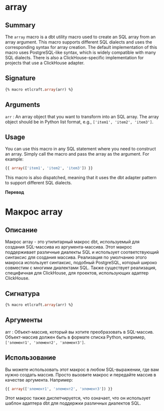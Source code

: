 # array

## Summary

The `array` macro is a dbt utility macro used to create an SQL array from an array argument. This macro supports different SQL dialects and uses the corresponding syntax for array creation. The default implementation of this macro uses PostgreSQL-like syntax, which is widely compatible with many SQL dialects. There is also a ClickHouse-specific implementation for projects that use a ClickHouse adapter.

## Signature

```sql
{% macro etlcraft.array(arr) %}
```
## Arguments
`arr` : An array object that you want to transform into an SQL array. The array object should be in Python list format, e.g., `['item1', 'item2', 'item3']`.

## Usage
You can use this macro in any SQL statement where you need to construct an array. Simply call the macro and pass the array as the argument. For example:

```sql
{{ array(['item1', 'item2', 'item3']) }}
```

This macro is also dispatched, meaning that it uses the dbt adapter pattern to support different SQL dialects.

**Перевод**
 
# Макрос array

## Описание

Макрос array - это утилитарный макрос dbt, используемый для создания SQL-массива из аргумента-массива. Этот макрос поддерживает различные диалекты SQL и использует соответствующий синтаксис для создания массива. Реализация по умолчанию этого макроса использует синтаксис, подобный PostgreSQL, который широко совместим с многими диалектами SQL. Также существует реализация, специфичная для ClickHouse, для проектов, использующих адаптер ClickHouse.

## Сигнатура
```sql
{% macro etlcraft.array(arr) %}
```

## Аргументы

arr : Объект-массив, который вы хотите преобразовать в SQL-массив. Объект-массив должен быть в формате списка Python, например, `['элемент1', 'элемент2', 'элемент3']`.

## Использование

Вы можете использовать этот макрос в любом SQL-выражении, где вам нужно создать массив. Просто вызовите макрос и передайте массив в качестве аргумента. Например:

```sql
{{ array(['элемент1', 'элемент2', 'элемент3']) }}
```

Этот макрос также диспетчируется, что означает, что он использует шаблон адаптера dbt для поддержки различных диалектов SQL. 
